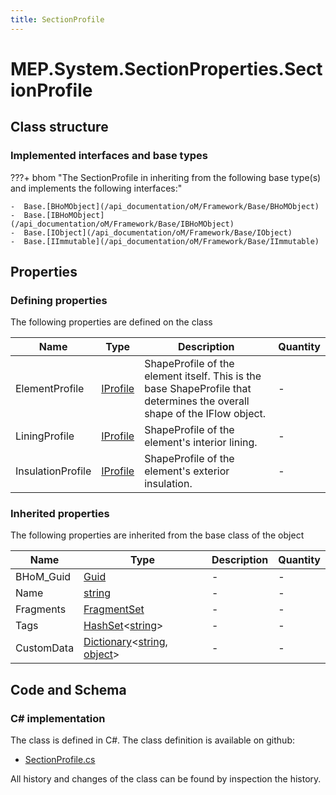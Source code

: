```yaml
---
title: SectionProfile
---
```


# MEP.System.SectionProperties.SectionProfile



## Class structure

### Implemented interfaces and base types

???+ bhom "The SectionProfile in inheriting from the following base type(s) and implements the following interfaces:"

    -  Base.[BHoMObject](/api_documentation/oM/Framework/Base/BHoMObject)
    -  Base.[IBHoMObject](/api_documentation/oM/Framework/Base/IBHoMObject)
    -  Base.[IObject](/api_documentation/oM/Framework/Base/IObject)
    -  Base.[IImmutable](/api_documentation/oM/Framework/Base/IImmutable)


## Properties



### Defining properties

The following properties are defined on the class

| Name             | Type             | Description      | Quantity         |
|------------------|------------------|------------------|------------------|
| ElementProfile | [IProfile](/api_documentation/oM/Dimensional/Spatial/ShapeProfiles/IProfile) | ShapeProfile of the element itself. This is the base ShapeProfile that determines the overall shape of the IFlow object. | - |
| LiningProfile | [IProfile](/api_documentation/oM/Dimensional/Spatial/ShapeProfiles/IProfile) | ShapeProfile of the element's interior lining. | - |
| InsulationProfile | [IProfile](/api_documentation/oM/Dimensional/Spatial/ShapeProfiles/IProfile) | ShapeProfile of the element's exterior insulation. | - |


### Inherited properties
The following properties are inherited from the base class of the object

| Name             | Type             | Description      | Quantity         |
|------------------|------------------|------------------|------------------|
| BHoM_Guid | [Guid](https://learn.microsoft.com/en-us/dotnet/api/System.Guid?view=netstandard-2.0) | - | - |
| Name | [string](https://learn.microsoft.com/en-us/dotnet/api/System.String?view=netstandard-2.0) | - | - |
| Fragments | [FragmentSet](/api_documentation/oM/Framework/Base/FragmentSet) | - | - |
| Tags | [HashSet](https://learn.microsoft.com/en-us/dotnet/api/System.Collections.Generic.HashSet-1?view=netstandard-2.0)&lt;[string](https://learn.microsoft.com/en-us/dotnet/api/System.String?view=netstandard-2.0)&gt; | - | - |
| CustomData | [Dictionary](https://learn.microsoft.com/en-us/dotnet/api/System.Collections.Generic.Dictionary-2?view=netstandard-2.0)&lt;[string](https://learn.microsoft.com/en-us/dotnet/api/System.String?view=netstandard-2.0), [object](https://learn.microsoft.com/en-us/dotnet/api/System.Object?view=netstandard-2.0)&gt; | - | - |


## Code and Schema

### C# implementation

The class is defined in C#. The class definition is available on github:

- [SectionProfile.cs](https://github.com/BHoM/BHoM/blob/develop/MEP_oM/System\SectionProperties\SectionProfile.cs)

All history and changes of the class can be found by inspection the history.
